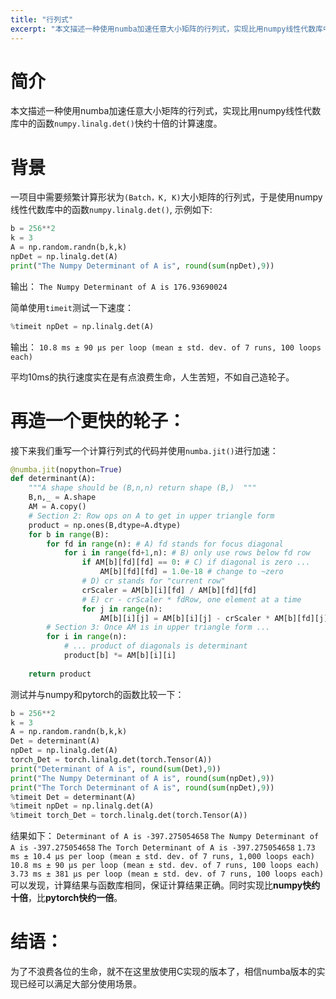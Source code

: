```yaml
---
title: "行列式"
excerpt: "本文描述一种使用numba加速任意大小矩阵的行列式，实现比用numpy线性代数库中的函数`numpy.linalg.det()`快约十倍的计算速度。"
---
```


# 简介
本文描述一种使用numba加速任意大小矩阵的行列式，实现比用numpy线性代数库中的函数`numpy.linalg.det()`快约十倍的计算速度。

# 背景
一项目中需要频繁计算形状为`(Batch，K, K)`大小矩阵的行列式，于是使用numpy线性代数库中的函数`numpy.linalg.det()`, 示例如下:

```python
b = 256**2
k = 3
A = np.random.randn(b,k,k)
npDet = np.linalg.det(A)
print("The Numpy Determinant of A is", round(sum(npDet),9))
```
输出：
`
The Numpy Determinant of A is 176.93690024
`

简单使用`timeit`测试一下速度：
```python
%timeit npDet = np.linalg.det(A)
```
输出：
`
10.8 ms ± 90 µs per loop (mean ± std. dev. of 7 runs, 100 loops each)
`

平均10ms的执行速度实在是有点浪费生命，人生苦短，不如自己造轮子。
# 再造一个更快的轮子：
接下来我们重写一个计算行列式的代码并使用`numba.jit()`进行加速：
```python
@numba.jit(nopython=True)
def determinant(A):
    """A shape should be (B,n,n) return shape (B,)  """
    B,n,_ = A.shape
    AM = A.copy()
    # Section 2: Row ops on A to get in upper triangle form
    product = np.ones(B,dtype=A.dtype)
    for b in range(B):
        for fd in range(n): # A) fd stands for focus diagonal
            for i in range(fd+1,n): # B) only use rows below fd row
                if AM[b][fd][fd] == 0: # C) if diagonal is zero ...
                    AM[b][fd][fd] = 1.0e-18 # change to ~zero
                # D) cr stands for "current row"
                crScaler = AM[b][i][fd] / AM[b][fd][fd] 
                # E) cr - crScaler * fdRow, one element at a time
                for j in range(n): 
                    AM[b][i][j] = AM[b][i][j] - crScaler * AM[b][fd][j]
        # Section 3: Once AM is in upper triangle form ...
        for i in range(n):
            # ... product of diagonals is determinant
            product[b] *= AM[b][i][i] 
 
    return product
```
测试并与numpy和pytorch的函数比较一下：

```python
b = 256**2
k = 3
A = np.random.randn(b,k,k)
Det = determinant(A)
npDet = np.linalg.det(A)
torch_Det = torch.linalg.det(torch.Tensor(A))
print("Determinant of A is", round(sum(Det),9))
print("The Numpy Determinant of A is", round(sum(npDet),9))
print("The Torch Determinant of A is", round(sum(npDet),9))
%timeit Det = determinant(A)
%timeit npDet = np.linalg.det(A)
%timeit torch_Det = torch.linalg.det(torch.Tensor(A))
```
结果如下：
`Determinant of A is -397.275054658`
`The Numpy Determinant of A is -397.275054658`
`The Torch Determinant of A is -397.275054658`
`1.73 ms ± 10.4 µs per loop (mean ± std. dev. of 7 runs, 1,000 loops each)`
`10.8 ms ± 90 µs per loop (mean ± std. dev. of 7 runs, 100 loops each)`
`3.73 ms ± 381 µs per loop (mean ± std. dev. of 7 runs, 100 loops each)`
可以发现，计算结果与函数库相同，保证计算结果正确。同时实现比**numpy快约十倍**，比**pytorch快约一倍**。

# 结语：
为了不浪费各位的生命，就不在这里放使用C实现的版本了，相信numba版本的实现已经可以满足大部分使用场景。